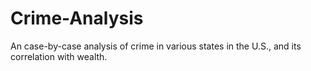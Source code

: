 # Crime-Analysis
An case-by-case analysis of crime in various states in the U.S., and its correlation with wealth.
